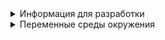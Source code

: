 <details>

<summary>Информация для разработки</summary>

## Информация для разработки

### Подготовка нового проекта

В файле docker-compose.yml заменить все вхождения:

- app_postgis
- app_api
- app_redis
- app_bg_tasks

app - название проекта/сервиса, например user_postgis, user_api и т.д

### Запуск
1. Создать в корне проекта файл - .env, пример переменных среды в разделе ниже "Переменные среды окружения"
2. Запустить проект - ```make up```

### Миграции
1. Создать миграцию (проект должен быть запущен make up) - ```MIGR_NAME=examplename make migration```. Где ```MIGR_NAME``` название миграции (Необязательный параметр)
2. Применить миграции (проект должен быть запущен make up) - ```make migrate```

### Тесты
Запуск тестов (проект должен быть запущен make up) - ```make tests```

### URL: 

- DOCS Swagger - ```http://127.0.0.1:8002/docs```
- SAQ task monitoring - ```http://127.0.0.1:8002/saq_monitor```

### Все команды Make:
- ```make up``` - Запуск проекта
- ```make down``` - Остановка проекта
- ```make migration``` - Создание миграции
- ```make migrate``` - Применение миграции
- ```make lint``` - Проверка кода
- ```make logs | C_NAME=examplename make logs``` - Вывод логов. C_NAME - название контейнера
- ```make bash | C_NAME=examplename make bash``` - Вход в консоль контейнера. C_NAME - название контейнера
- ```make tests``` - Запуск тестов


</details>

<details>

<summary>Переменные среды окружения</summary>

#### База данных POSTGRES
| Переменная        | Тип  | Описание                                                                                   | Пример                     |
|-------------------|------|--------------------------------------------------------------------------------------------|----------------------------|
| POSTGRES_USER     | str  | Пользователь postgres                                                                      | postgres                   |
| POSTGRES_PASSWORD | str  | Пароль к базе данных                                                                       | postgres                   |
| POSTGRES_DB       | str  | Название базы данных                                                                       | app_example                |
| POSTGRES_HOST     | str  | host/название контейнера                                                                   | app_postgis                |
| POSTGRES_PORT     | int  | port, по умолчанию 5432                                                                    | 5432                       |
| POSTGRES_ECHO   | bool | Флаг для логирования всех запросов, ```true``` используется только на локальных машиных при разработке | ```True``` или ```False``` |
| POSTGRES_MAX_OVERFLOW   | int  | Максимальный размер переполнения пула                                                      | 20                         |
| POSTGRES_POOL_SIZE   | int  | Размер поддерживаемого пула                                                                | 10                         |


#### CORS
| Переменная | Тип  | Описание                                                                                                                                                                                                     | Пример                                  |
|--|------|--------------------------------------------------------------------------------------------------------------------------------------------------------------------------------------------------------------|-----------------------------------------|
| CORS_ORIGINS | list | Список источников(адреса клиентов), для предоставлении доступа к ресурсам. Если не указать данную переменную, или если в списке будет присутствовать символ "*" - то доступ к ресурсам будет предоставлен всем | ["127.0.0.1", "testdomen.ru"] или ["*"] |


#### Мониторинг ошибок SENTRY
| Переменная | Тип | Описание                                                                                                          | Пример                                                                                             |
|--|-----|-------------------------------------------------------------------------------------------------------------------|----------------------------------------------------------------------------------------------------|
| SENTRY_DSN | str | DSN полученный в настройках проекта sentry. Чтобы не отслеживать ошибки, можно не передавать переменную в проект. | ```https://099711de3c48ebe26c7f1bde234ca1f7@o4506138282491904.ingest.sentry.io/4412138283737088``` |
| SENTRY_ENVIRONMENT | str | Окружение проекта                                                                                                 | dev, test, prod и т.д    


#### Redis
| Переменная | Тип | Описание                      | Пример                                 |
|------------|-----|-------------------------------|----------------------------------------|
| REDIS_DSN  | str | Адрес для подключения к redis | redis://app_redis or redis://localhost |

</details>